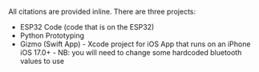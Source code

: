 All citations are provided inline. There are three projects:

- ESP32 Code (code that is on the ESP32)
- Python Prototyping
- Gizmo (Swift App) - Xcode project for iOS App that runs on an iPhone iOS 17.0+ - NB: you will need to change some hardcoded bluetooth values to use